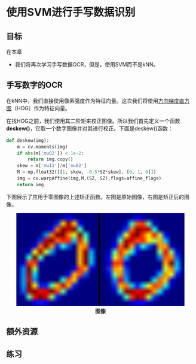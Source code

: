 # 使用SVM进行手写数据识别

## 目标
在本章
* 我们将再次学习手写数据OCR，但是，使用SVM而不是kNN。

## 手写数字的OCR
在kNN中，我们直接使用像素强度作为特征向量。这次我们将使用[方向梯度直方图](http://en.wikipedia.org/wiki/Histogram_of_oriented_gradients)（HOG）作为特征向量。

在找HOG之前，我们使用其二阶矩来校正图像。所以我们首先定义一个函数**deskew()**，它取一个数字图像并对其进行校正。下面是deskew()函数：
```python
def deskew(img):
    m = cv.moments(img)
    if abs(m['mu02']) < 1e-2:
        return img.copy()
    skew = m['mu11']/m['mu02']
    M = np.float32([[1, skew, -0.5*SZ*skew], [0, 1, 0]])
    img = cv.warpAffine(img,M,(SZ, SZ),flags=affine_flags)
    return img
```
下图展示了应用于零图像的上述矫正函数。左图是原始图像，右图是矫正后的图像。
<div align=center>
<img src="img/deskew.jpg"> </br>
<b>图像</b>
</div>


## 额外资源

## 练习

